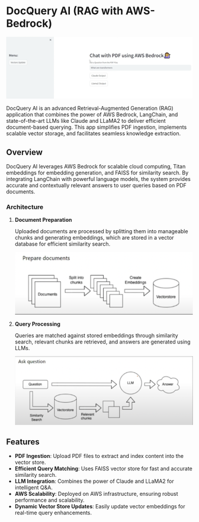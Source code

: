 # DocQuery AI (RAG with AWS-Bedrock)

![App Screenshot](./Streamlit%20Demo.png)

DocQuery AI is an advanced Retrieval-Augmented Generation (RAG) application that combines the power of AWS Bedrock, LangChain, and state-of-the-art LLMs like Claude and LLaMA2 to deliver efficient document-based querying. This app simplifies PDF ingestion, implements scalable vector storage, and facilitates seamless knowledge extraction.

## Overview

DocQuery AI leverages AWS Bedrock for scalable cloud computing, Titan embeddings for embedding generation, and FAISS for similarity search. By integrating LangChain with powerful language models, the system provides accurate and contextually relevant answers to user queries based on PDF documents.

### Architecture

1. **Document Preparation**

   Uploaded documents are processed by splitting them into manageable chunks and generating embeddings, which are stored in a vector database for efficient similarity search.

   ![Document Preparation](./Architecture1.png)

2. **Query Processing**

   Queries are matched against stored embeddings through similarity search, relevant chunks are retrieved, and answers are generated using LLMs.

   ![Query Processing](./Architecture2.png)

## Features

- **PDF Ingestion**: Upload PDF files to extract and index content into the vector store.
- **Efficient Query Matching**: Uses FAISS vector store for fast and accurate similarity search.
- **LLM Integration**: Combines the power of Claude and LLaMA2 for intelligent Q&A.
- **AWS Scalability**: Deployed on AWS infrastructure, ensuring robust performance and scalability.
- **Dynamic Vector Store Updates**: Easily update vector embeddings for real-time query enhancements.
